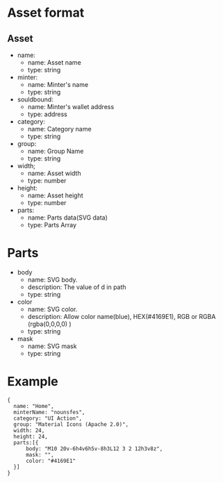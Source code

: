 # Asset format

## Asset

- name:
  - name: Asset name
  - type: string
- minter:
  - name: Minter's name
  - type: string
- souldbound:
  - name: Minter's wallet address
  - type: address
- category:
  - name: Category name
  - type: string
- group:
  - name: Group Name
  - type: string
- width;
  - name: Asset width
  - type: number
- height:
  - name: Asset height
  - type: number
- parts:
  - name: Parts data(SVG data)
  - type: Parts Array

# Parts
- body
  - name: SVG body.
  - description: The value of d in path
  - type: string
- color
  - name: SVG color. 
  - description: Allow color name(blue), HEX(#4169E1), RGB or RGBA (rgba(0,0,0,0) )
  - type: string
- mask
  - name: SVG mask
  - type: string


# Example
```
{
  name: "Home",
  minterName: "nounsfes",
  category: "UI Action",
  group: "Material Icons (Apache 2.0)",
  width: 24,
  height: 24,
  parts:[{
      body: "M10 20v-6h4v6h5v-8h3L12 3 2 12h3v8z",
      mask: "",
      color: "#4169E1"
  }]
}
```